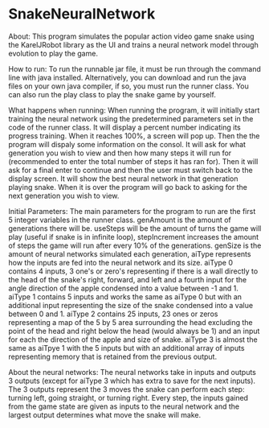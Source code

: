 # SnakeNeuralNetwork
About:
This program simulates the popular action video game snake using the KarelJRobot library as the UI and trains a neural network model through evolution to play the game.

How to run:
To run the runnable jar file, it must be run through the command line with java installed. Alternatively, you can download and run the java files on your own java compiler, if so, you must run the runner class. You can also run the play class to play the snake game by yourself.

What happens when running:
When running the program, it will initially start training the neural network using the predetermined parameters set in the code of the runner class. It will display a percent number indicating its progress training. When it reaches 100%, a screen will pop up. Then the the program will dispaly some information on the consol. It will ask for what generation you wish to view and then how many steps it will run for (recommended to enter the total number of steps it has ran for). Then it will ask for a final enter to continue and then the user must switch back to the display screen. It will show the best neural network in that generation playing snake. When it is over the program will go back to asking for the next generation you wish to view.

Initial Parameters:
The main parameters for the program to run are the first 5 integer variables in the runner class. genAmount is the amount of generations there will be. useSteps will be the amount of turns the game will play (useful if snake is in infinite loop), stepIncrement increases the amount of steps the game will run after every 10% of the generations. genSize is the amount of neural networks simulated each generation, aiType represents how the inputs are fed into the neural network and its size. aiType 0 contains 4 inputs, 3 one's or zero's representing if there is a wall directly to the head of the snake's right, forward, and left and a fourth input for the angle direction of the apple condensed into a value between -1 and 1. aiType 1 contains 5 inputs and works the same as aiType 0 but with an additional input representing the size of the snake condensed into a value between 0 and 1. aiType 2 contains 25 inputs, 23 ones or zeros representing a map of the 5 by 5 area surrounding the head excluding the point of the head and right below the head (would always be 1) and an input for each the direction of the apple and size of snake. aiType 3 is almost the same as aiTpye 1 with the 5 inputs but with an additional array of inputs representing memory that is retained from the previous output.

About the neural networks:
The neural networks take in inputs and outputs 3 outputs (except for aiType 3 which has extra to save for the next inputs). The 3 outputs represent the 3 moves the snake can perform each step: turning left, going straight, or turning right. Every step, the inputs gained from the game state are given as inputs to the neural network and the largest output determines what move the snake will make.
